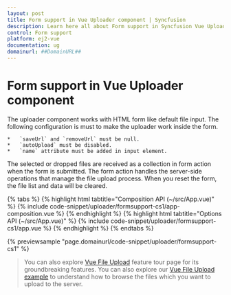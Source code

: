 ```yaml
---
layout: post
title: Form support in Vue Uploader component | Syncfusion
description: Learn here all about Form support in Syncfusion Vue Uploader component of Syncfusion Essential JS 2 and more.
control: Form support 
platform: ej2-vue
documentation: ug
domainurl: ##DomainURL##
---
```


# Form support in Vue Uploader component

The uploader component works with HTML form like default file input.
The following configuration is must to make the uploader work inside the form.

    *   `saveUrl` and `removeUrl` must be null.
    *   `autoUpload` must be disabled.
    *   `name` attribute must be added in input element.

The selected or dropped files are received as a collection in form action when the form is submitted. The form action handles the server-side operations that manage the file upload process. When you reset the form, the file list and data will be cleared.

{% tabs %}
{% highlight html tabtitle="Composition API (~/src/App.vue)" %}
{% include code-snippet/uploader/formsupport-cs1/app-composition.vue %}
{% endhighlight %}
{% highlight html tabtitle="Options API (~/src/App.vue)" %}
{% include code-snippet/uploader/formsupport-cs1/app.vue %}
{% endhighlight %}
{% endtabs %}
        
{% previewsample "page.domainurl/code-snippet/uploader/formsupport-cs1" %}

>You can also explore [Vue File Upload](https://www.syncfusion.com/vue-ui-components/vue-file-upload) feature tour page for its groundbreaking features. You can also explore our [Vue File Upload example](https://ej2.syncfusion.com/vue/demos/#/material/uploader/default.html) to understand how to browse the files which you want to upload to the server.